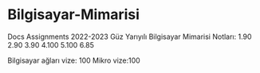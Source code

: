 # Bilgisayar-Mimarisi
Docs Assignments 2022-2023 Güz Yarıyılı Bilgisayar Mimarisi
Notları:
1.90
2.90
3.90
4.100
5.100
6.85


Bilgisayar ağları vize: 100
Mikro vize:100
